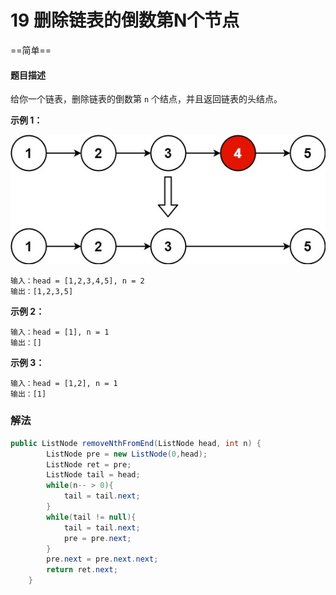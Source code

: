 # 19 删除链表的倒数第N个节点

==简单==

#### 题目描述

给你一个链表，删除链表的倒数第 `n` 个结点，并且返回链表的头结点。

 

**示例 1：**

![img](https://raw.githubusercontent.com/Quinlan7/pic_cloud/main/img/202410051702538.jpeg)

```
输入：head = [1,2,3,4,5], n = 2
输出：[1,2,3,5]
```

**示例 2：**

```
输入：head = [1], n = 1
输出：[]
```

**示例 3：**

```
输入：head = [1,2], n = 1
输出：[1]
```



### 解法

```java
public ListNode removeNthFromEnd(ListNode head, int n) {
        ListNode pre = new ListNode(0,head);
        ListNode ret = pre;
        ListNode tail = head;
        while(n-- > 0){
            tail = tail.next;
        }
        while(tail != null){
            tail = tail.next;
            pre = pre.next;
        }
        pre.next = pre.next.next;
        return ret.next;
    }
```

